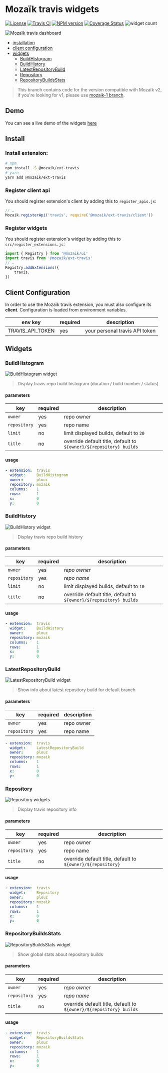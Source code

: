 # Mozaïk travis widgets

[![License][license-image]][license-url]
[![Travis CI][travis-image]][travis-url]
[![NPM version][npm-image]][npm-url]
[![Coverage Status][coveralls-image]][coveralls-url]
![widget count][widget-count-image]

![Mozaïk travis dashboard](preview/dashboard.png)

- [installation](#install)
- [client configuration](#client-configuration)
- [widgets](#widgets)
    - [BuildHistogram](#buildhistogram)
    - [BuildHistory](#buildhistory)
    - [LatestRepositoryBuild](#latestrepositorybuild)
    - [Repository](#repository)
    - [RepositoryBuildsStats](#repositorybuildsstats)

> This branch contains code for the version compatible with
> Mozaïk v2, if you're looking for v1, please use
> [mozaik-1 branch](https://github.com/plouc/mozaik-ext-travis/tree/mozaik-1).

## Demo

You can see a live demo of the widgets [here](https://mozaik-ext-travis-v2.herokuapp.com/)

## Install

### Install extension:

```sh
# npm
npm install -S @mozaik/ext-travis
# yarn
yarn add @mozaik/ext-travis
```

### Register client api

You should register extension's client by adding this to `register_apis.js`:

```javascript
// …
Mozaik.registerApi('travis', require('@mozaik/ext-travis/client'))
```

### Register widgets

You should register extension's widget by adding this to `src/register_extensions.js`:

```javascript
import { Registry } from '@mozaik/ui'
import travis from '@mozaik/ext-travis'
// … 
Registry.addExtensions({
    travis,
})
```

## Client Configuration

In order to use the Mozaïk travis extension, you must also configure its **client**.
Configuration is loaded from environment variables.

| env key          | required | description
|------------------|----------|----------------------------
| TRAVIS_API_TOKEN | yes      | your personal travis API token

## Widgets

### BuildHistogram

![BuildHistogram widget](preview/build_histogram.png)

> Display travis repo build histogram (duration / build number / status)

#### parameters

key          | required | description
-------------|----------|---------------
`owner`      | yes      | repo owner
`repository` | yes      | repo name
`limit`      | no       | limit displayed builds, default to `20`
`title`      | no       | override default title, default to `${owner}/${repository} builds`

#### usage

``` yaml
- extension:  travis
  widget:     BuildHistogram
  owner:      plouc
  repository: mozaik
  columns:    1
  rows:       1
  x:          0
  y:          0
```

### BuildHistory

![BuildHistory widget](preview/build_history.png)

> Display travis repo build history

#### parameters

key          | required | description
-------------|----------|---------------
`owner`      | yes      | *repo owner*
`repository` | yes      | *repo name*
`limit`      | no       | limit displayed builds, default to `10`
`title`      | no       | override default title, default to `${owner}/${repository} builds`

#### usage

``` yaml
- extension:  travis
  widget:     BuildHistory
  owner:      plouc
  repository: mozaik
  columns:    1
  rows:       1
  x:          0
  y:          0
```

### LatestRepositoryBuild

![LatestRepositoryBuild widget](preview/latest_repository_build.png)

> Show info about latest repository build for default branch

#### parameters

key          | required | description
-------------|----------|---------------
`owner`      | yes      | repo owner
`repository` | yes      | repo name

``` yaml
- extension:  travis
  widget:     LatestRepositoryBuild
  owner:      plouc
  repository: mozaik
  columns:    1
  rows:       1
  x:          0
  y:          0
```

### Repository

![Repository widgets](preview/repository.png)

> Display travis repository info

#### parameters

key          | required | description
-------------|----------|---------------
`owner`      | yes      | repo owner
`repository` | yes      | repo name
`title`      | no       | override default title, default to `${owner}/${repository}`

#### usage

``` yaml
- extension:  travis
  widget:     Repository
  owner:      plouc
  repository: mozaik
  columns:    1
  rows:       1
  x:          0
  y:          0
```

### RepositoryBuildsStats

![RepositoryBuildsStats widget](preview/repository_builds_stats.png)

> Show global stats about repository builds

#### parameters

key          | required | description
-------------|----------|---------------
`owner`      | yes      | *repo owner*
`repository` | yes      | *repo name*
`title`      | no       | override default title, default to `${owner}/${repository} builds`

#### usage

``` yaml
- extension:  travis
  widget:     RepositoryBuildsStats
  owner:      plouc
  repository: mozaik
  columns:    1
  rows:       1
  x:          0
  y:          0
```


[license-image]: https://img.shields.io/github/license/plouc/mozaik-ext-travis.svg?style=flat-square
[license-url]: https://github.com/plouc/mozaik-ext-travis/blob/master/LICENSE.md
[travis-image]: https://img.shields.io/travis/plouc/mozaik-ext-travis.svg?style=flat-square
[travis-url]: https://travis-ci.org/plouc/mozaik-ext-travis
[npm-image]: https://img.shields.io/npm/v/@mozaik/ext-travis.svg?style=flat-square
[npm-url]: https://www.npmjs.com/package/@mozaik/ext-travis
[coveralls-image]: https://img.shields.io/coveralls/plouc/mozaik-ext-travis/master.svg?style=flat-square
[coveralls-url]: https://coveralls.io/github/plouc/mozaik-ext-travis?branch=master
[widget-count-image]: https://img.shields.io/badge/widgets-x5-green.svg?style=flat-square

